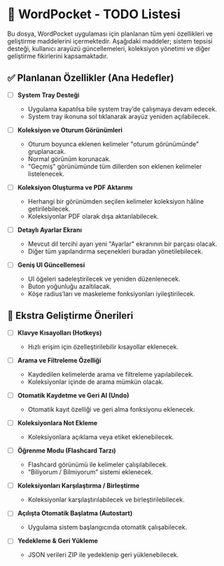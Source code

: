 # 📝 WordPocket - TODO Listesi

Bu dosya, WordPocket uygulaması için planlanan tüm yeni özellikleri ve geliştirme maddelerini içermektedir. Aşağıdaki maddeler; sistem tepsisi desteği, kullanıcı arayüzü güncellemeleri, koleksiyon yönetimi ve diğer geliştirme fikirlerini kapsamaktadır.

## ✅ Planlanan Özellikler (Ana Hedefler)

- [ ] **System Tray Desteği**
  - Uygulama kapatılsa bile system tray’de çalışmaya devam edecek.
  - System tray ikonuna sol tıklanarak arayüz yeniden açılabilecek.

- [ ] **Koleksiyon ve Oturum Görünümleri**
  - Oturum boyunca eklenen kelimeler "oturum görünümünde" gruplanacak.
  - Normal görünüm korunacak.
  - "Geçmiş" görünümünde tüm dillerden son eklenen kelimeler listelenecek.

- [ ] **Koleksiyon Oluşturma ve PDF Aktarımı**
  - Herhangi bir görünümden seçilen kelimeler koleksiyon hâline getirilebilecek.
  - Koleksiyonlar PDF olarak dışa aktarılabilecek.

- [ ] **Detaylı Ayarlar Ekranı**
  - Mevcut dil tercihi ayarı yeni "Ayarlar" ekranının bir parçası olacak.
  - Diğer tüm yapılandırma seçenekleri buradan yönetilebilecek.

- [ ] **Geniş UI Güncellemesi**
  - UI öğeleri sadeleştirilecek ve yeniden düzenlenecek.
  - Buton yoğunluğu azaltılacak.
  - Köşe radius’ları ve maskeleme fonksiyonları iyileştirilecek.

## 🧠 Ekstra Geliştirme Önerileri

- [ ] **Klavye Kısayolları (Hotkeys)**
  - Hızlı erişim için özelleştirilebilir kısayollar eklenecek.

- [ ] **Arama ve Filtreleme Özelliği**
  - Kaydedilen kelimelerde arama ve filtreleme yapılabilecek.
  - Koleksiyonlar içinde de arama mümkün olacak.

- [ ] **Otomatik Kaydetme ve Geri Al (Undo)**
  - Otomatik kayıt özelliği ve geri alma fonksiyonu eklenecek.

- [ ] **Koleksiyonlara Not Ekleme**
  - Koleksiyonlara açıklama veya etiket eklenebilecek.

- [ ] **Öğrenme Modu (Flashcard Tarzı)**  
  - Flashcard görünümü ile kelimeler çalışılabilecek.
  - “Biliyorum / Bilmiyorum” sistemi eklenecek.

- [ ] **Koleksiyonları Karşılaştırma / Birleştirme**
  - Koleksiyonlar karşılaştırılabilecek ve birleştirilebilecek.

- [ ] **Açılışta Otomatik Başlatma (Autostart)**
  - Uygulama sistem başlangıcında otomatik çalışabilecek.

- [ ] **Yedekleme & Geri Yükleme**
  - JSON verileri ZIP ile yedeklenip geri yüklenebilecek.
